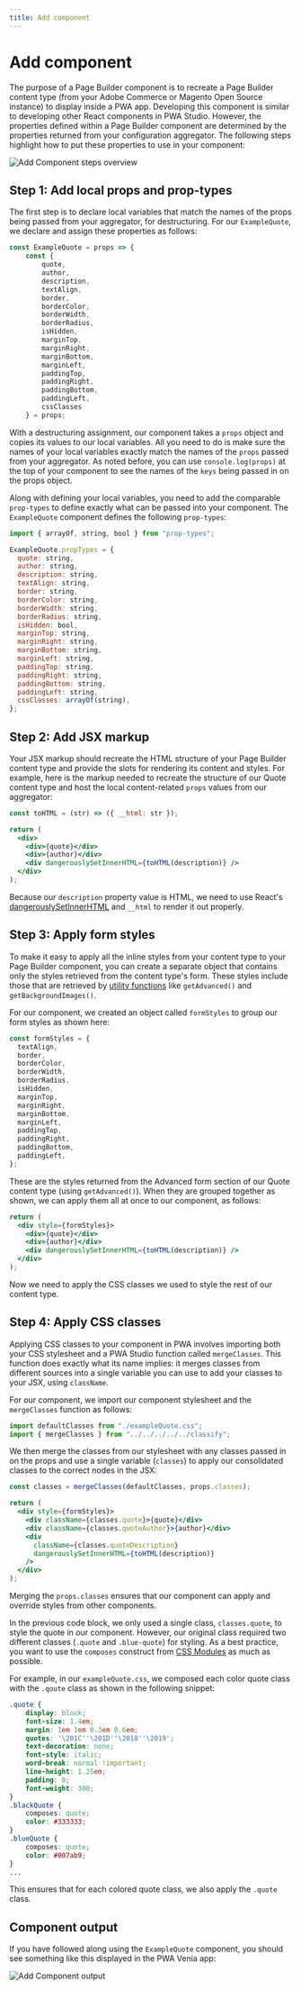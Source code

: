 ```yaml
---
title: Add component
---
```


# Add component

The purpose of a Page Builder component is to recreate a Page Builder content type (from your Adobe Commerce or Magento Open Source instance) to display inside a PWA app. Developing this component is similar to developing other React components in PWA Studio. However, the properties defined within a Page Builder component are determined by the properties returned from your configuration aggregator. The following steps highlight how to put these properties to use in your component:

![Add Component steps overview](images/AddComponentSteps.svg)

## Step 1: Add local props and prop-types

The first step is to declare local variables that match the names of the props being passed from your aggregator, for destructuring. For our `ExampleQuote`, we declare and assign these properties as follows:

```js
const ExampleQuote = props => {
    const {
        quote,
        author,
        description,
        textAlign,
        border,
        borderColor,
        borderWidth,
        borderRadius,
        isHidden,
        marginTop,
        marginRight,
        marginBottom,
        marginLeft,
        paddingTop,
        paddingRight,
        paddingBottom,
        paddingLeft,
        cssClasses
    } = props;
```

With a destructuring assignment, our component takes a `props` object and copies its values to our local variables. All you need to do is make sure the names of your local variables exactly match the names of the `props` passed from your aggregator. As noted before, you can use `console.log(props)` at the top of your component to see the names of the `keys` being passed in on the props object.

Along with defining your local variables, you need to add the comparable `prop-types` to define exactly what can be passed into your component. The `ExampleQuote` component defines the following `prop-types`:

```js
import { arrayOf, string, bool } from "prop-types";

ExampleQuote.propTypes = {
  quote: string,
  author: string,
  description: string,
  textAlign: string,
  border: string,
  borderColor: string,
  borderWidth: string,
  borderRadius: string,
  isHidden: bool,
  marginTop: string,
  marginRight: string,
  marginBottom: string,
  marginLeft: string,
  paddingTop: string,
  paddingRight: string,
  paddingBottom: string,
  paddingLeft: string,
  cssClasses: arrayOf(string),
};
```

## Step 2: Add JSX markup

Your JSX markup should recreate the HTML structure of your Page Builder content type and provide the slots for rendering its content and styles. For example, here is the markup needed to recreate the structure of our Quote content type and host the local content-related `props` values from our aggregator:

```jsx
const toHTML = (str) => ({ __html: str });

return (
  <div>
    <div>{quote}</div>
    <div>{author}</div>
    <div dangerouslySetInnerHTML={toHTML(description)} />
  </div>
);
```

Because our `description` property value is HTML, we need to use React's [dangerouslySetInnerHTML][] and `__html` to render it out properly.

## Step 3: Apply form styles

To make it easy to apply all the inline styles from your content type to your Page Builder component, you can create a separate object that contains only the styles retrieved from the content type's form. These styles include those that are retrieved by [utility functions][] like `getAdvanced()` and `getBackgroundImages()`.

For our component, we created an object called `formStyles` to group our form styles as shown here:

```js
const formStyles = {
  textAlign,
  border,
  borderColor,
  borderWidth,
  borderRadius,
  isHidden,
  marginTop,
  marginRight,
  marginBottom,
  marginLeft,
  paddingTop,
  paddingRight,
  paddingBottom,
  paddingLeft,
};
```

These are the styles returned from the Advanced form section of our Quote content type (using `getAdvanced()`). When they are grouped together as shown, we can apply them all at once to our component, as follows:

```jsx
return (
  <div style={formStyles}>
    <div>{quote}</div>
    <div>{author}</div>
    <div dangerouslySetInnerHTML={toHTML(description)} />
  </div>
);
```

Now we need to apply the CSS classes we used to style the rest of our content type.

## Step 4: Apply CSS classes

Applying CSS classes to your component in PWA involves importing both your CSS stylesheet and a PWA Studio function called `mergeClasses`. This function does exactly what its name implies: it merges classes from different sources into a single variable you can use to add your classes to your JSX, using `className`.

For our component, we import our component stylesheet and the `mergeClasses` function as follows:

```js
import defaultClasses from "./exampleQuote.css";
import { mergeClasses } from "../../../../../classify";
```

We then merge the classes from our stylesheet with any classes passed in on the props and use a single variable (`classes`) to apply our consolidated classes to the correct nodes in the JSX:

```jsx
const classes = mergeClasses(defaultClasses, props.classes);

return (
  <div style={formStyles}>
    <div className={classes.quote}>{quote}</div>
    <div className={classes.quoteAuthor}>{author}</div>
    <div
      className={classes.quoteDescription}
      dangerouslySetInnerHTML={toHTML(description)}
    />
  </div>
);
```

Merging the `props.classes` ensures that our component can apply and override styles from other components.

In the previous code block, we only used a single class, `classes.quote`, to style the quote in our component. However, our original class required two different classes (`.quote` and `.blue-quote`) for styling. As a best practice, you want to use the `composes` construct from [CSS Modules][] as much as possible.

For example, in our `exampleQuote.css`, we composed each color quote class with the `.qoute` class as shown in the following snippet:

```css
.quote {
    display: block;
    font-size: 1.4em;
    margin: 1em 1em 0.3em 0.6em;
    quotes: '\201C''\201D''\2018''\2019';
    text-decoration: none;
    font-style: italic;
    word-break: normal !important;
    line-height: 1.25em;
    padding: 0;
    font-weight: 300;
}
.blackQuote {
    composes: quote;
    color: #333333;
}
.blueQuote {
    composes: quote;
    color: #007ab9;
}
...
```

This ensures that for each colored quote class, we also apply the `.quote` class.

## Component output

If you have followed along using the `ExampleQuote` component, you should see something like this displayed in the PWA Venia app:

![Add Component output](images/AddComponentOutput.svg)

[utility functions]: /integrations/pagebuilder/utility-functions/
[css modules]: /guides/general-concepts/css-modules/
[dangerouslysetinnerhtml]: https://reactjs.org/docs/dom-elements.html#dangerouslysetinnerhtml
